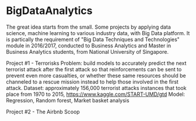 # BigDataAnalytics
The great idea starts from the small. Some projects by applying data science, machine learning to various industry data, with Big Data platform. It is partically the requirement of "Big Data Techniques and Technologies" module in 2016/2017, conducted to Business Analytics and Master in Business Analytics students, from National University of Singapore. 

Project #1 - Terrorisks
Problem: build models to accurately predict the next terrorist attack after the first attack so that reinforcements can be sent to prevent even more casualties, or whether these same resources should be channeled to a rescue mission instead to help those involved in the first attack.
Dataset: approximately 156,000 terrorist attacks instances that took place from 1970 to 2015, https://www.kaggle.com/START-UMD/gtd
Model: Regression, Random forest, Market basket analysis

Project #2 - The Airbnb Scoop
